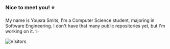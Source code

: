 ### Nice to meet you! ⭐

My name is Yousra Smits, I'm a Computer Science student, majoring in Software Engineering.
I don't have that many public repositories yet, but I'm working on it. ✨




![Visitors](https://visitor-badge.laobi.icu/badge?page_id=yousmii)
